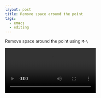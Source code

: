 ```yaml
---
layout: post
title: Remove space around the point
tags:
  - emacs
  - editing
---
```


Remove space around the point using `M-\`

<video controls autoplay>
  <source src="/public/videos/760055018753970176.mp4" type="video/mp4">
    Sorry your browser does not support the video tag, maybe time to upgrade?
</video>
